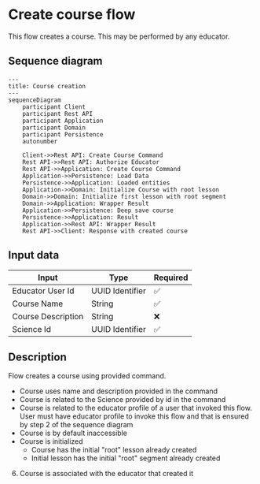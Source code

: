 # Create course flow

This flow creates a course. This may be performed by any educator.

## Sequence diagram

```mermaid
---
title: Course creation
---
sequenceDiagram
    participant Client
    participant Rest API
    participant Application
    participant Domain
    participant Persistence
    autonumber
    
    Client->>Rest API: Create Course Command
    Rest API->>Rest API: Authorize Educator
    Rest API->>Application: Create Course Command
    Application->>Persistence: Load Data
    Persistence->>Application: Loaded entities
    Application->>Domain: Initialize Course with root lesson
    Domain->>Domain: Initialize first lesson with root segment
    Domain->>Application: Wrapper Result
    Application->>Persistence: Deep save course
    Persistence->>Application: Result
    Application->>Rest API: Wrapper Result
    Rest API->>Client: Response with created course
```

## Input data

| Input              | Type            | Required |
|--------------------|-----------------|----------|
| Educator User Id   | UUID Identifier | ✅        |
| Course Name        | String          | ✅        |
| Course Description | String          | ❌        |
| Science Id         | UUID Identifier | ✅        |

## Description

Flow creates a course using provided command.
- Course uses name and description provided in the command
- Course is related to the Science provided by id in the command
- Course is related to the educator profile of a user that invoked this flow. User must have educator profile to invoke this flow and that is ensured by step 2 of the sequence diagram
- Course is by default inaccessible
- Course is initialized
   - Course has the initial "root" lesson already created
   - Initial lesson has the initial "root" segment already created
6. Course is associated with the educator that created it
